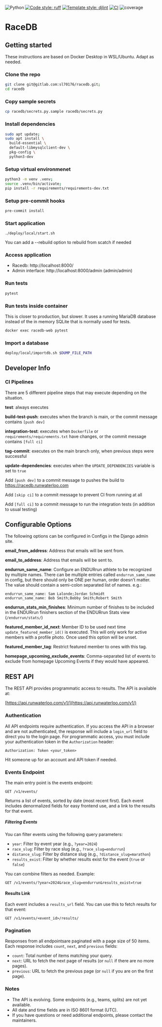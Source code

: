 ![Python](https://img.shields.io/badge/python-3.13+-blue?logo=python&logoColor=white)
[![Code style: ruff](https://img.shields.io/badge/code%20style-ruff-blueviolet)](https://docs.astral.sh/ruff/)
[![Template style: djlint](https://img.shields.io/badge/template%20style-djlint-yellowgreen)](https://djlint.com/)
[![CI](https://gitlab.com/sl70176/racedb/badges/main/pipeline.svg)](https://gitlab.com/sl70176/racedb/-/pipelines)
![coverage](https://gitlab.com/sl70176/racedb/badges/main/coverage.svg)
# RaceDB

## Getting started

These instructions are based on Docker Desktop in WSL/Ubuntu. Adapt as needed.

### Clone the repo
   ```bash
   git clone git@gitlab.com:sl70176/racedb.git;
   cd racedb
   ```

### Copy sample secrets
```bash
cp racedb/secrets.py.sample racedb/secrets.py
```

### Install dependencies
```bash
sudo apt update;
sudo apt install \
  build-essential \
  default-libmysqlclient-dev \
  pkg-config \
  python3-dev
```

###  Setup virtual environmenet
```bash
python3 -m venv .venv;
source .venv/bin/activate;
pip install -r requirements/requirements-dev.txt
```

### Setup pre-commit hooks
```bash
pre-commit install
```

### Start application
```
./deploy/local/start.sh
```
You can add a --rebuild option to rebuild from scatch if needed

### Access application

- Racedb: http://localhost:8000/
- Admin interface: http://localhost:8000/admin (admin/admin)


### Run tests
```bash
pytest
```

### Run tests inside container
This is closer to production, but slower. It uses a running MariaDB database instead of the
in memory SQLite that is normally used for tests.
```bash
docker exec racedb-web pytest
```
### Import a database
```bash
deploy/local/importdb.sh $DUMP_FILE_PATH
```

## Developer Info

### CI Pipelines

There are 5 different pipeline steps that may execute depending on the situation.

**test**: always executes

**build-test-push**: executes when the branch is main, or the commit message contains `[push dev]`

**integration-test**: executes when `Dockerfile` or `requirements/requirements.txt` have changes, or the commit message contains `[full ci]`

**tag-commit**: executes on the main branch only, when previous steps were successful

**update-dependencies**: executes when the `UPDATE_DEPENDENCIES` variable is set to `true`

Add `[push dev]` to a commit message to pushes the build to https://racedb.runwaterloo.com

Add `[skip ci]` to a commit message to prevent CI from running at all

Add `[full ci]` to a commit message to run the integration tests (in addition to usual testing)

## Configurable Options
The following options can be configured in Configs in the Django admin site.

**email_from_address**: Address that emails will be sent from.

**email_to_address**: Address that emails will be sent to.

**endurrun_same_name**: Configure an ENDURrun athlete to be recognized by multiple names. There can be multiple entries called `endurrun_same_name` in config, but there should only be ONE per human, order doesn't matter. The value should contain a semi-colon separated list of names. e.g.:

```
endurrun_same_name: Sam Lalonde;Jordan Schmidt
endurrun_same_name: Bob Smith;Bobby Smith;Robert Smith
```

**endurrun_stats_min_finishes**: Minimum number of finishes to be included in the ENDURrun finishers section of the ENDURrun Stats view (`/endurrun/stats/`)

**featured_member_id_next**: Member ID to be used next time `update_featured_member_id()` is executed. This will only work for active members with a profile photo. Once used this option will be unset.

**featured_member_tag**: Restrict featured member to ones with this tag.

**homepage_upcoming_exclude_events**: Comma-separated list of events to exclude from homepage Upcoming Events if they would have appeared.

## REST API

The REST API provides programmatic access to results. The API is available at:

[https://api.runwaterloo.com/v1/](https://api.runwaterloo.com/v1/)

### Authentication

All API endpoints require authentication. If you access the API in a browser and are not authenticated, the response will include a `login_url` field to direct you to the login page. For programmatic access, you must include your authentication token in the `Authorization` header:

```
Authorization: Token <your_token>
```

Hit someone up for an account and API token if needed.

### Events Endpoint

The main entry point is the events endpoint:

    GET /v1/events/

Returns a list of events, sorted by date (most recent first). Each event includes denormalized fields for easy frontend use, and a link to the results for that event.

##### Filtering Events

You can filter events using the following query parameters:

- `year`: Filter by event year (e.g., `?year=2024`)
- `race_slug`: Filter by race slug (e.g., `?race_slug=endurrun`)
- `distance_slug`: Filter by distance slug (e.g., `?distance_slug=marathon`)
- `results_exist`: Filter by whether results exist for the event (`true` or `false`)

You can combine filters as needed. Example:

```
GET /v1/events/?year=2024&race_slug=endurrun&results_exist=true
```

#### Results Link

Each event includes a `results_url` field. You can use this to fetch results for that event:

```
GET /v1/events/<event_id>/results/
```
### Pagination

Responses from all endpointsare paginated with a page size of 50 items. Each response includes `count`, `next`, and `previous` fields:

- `count`: Total number of items matching your query.
- `next`: URL to fetch the next page of results (or `null` if there are no more pages).
- `previous`: URL to fetch the previous page (or `null` if you are on the first page).


### Notes

- The API is evolving. Some endpoints (e.g., teams, splits) are not yet available.
- All date and time fields are in ISO 8601 format (UTC).
- If you have questions or need additional endpoints, please contact the maintainers.
